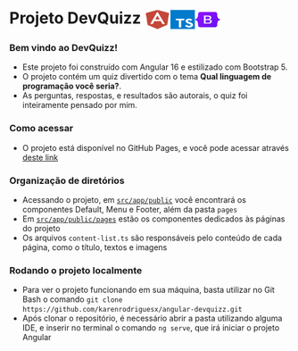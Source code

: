 # Projeto DevQuizz <img align="center" alt="Karen-angular" height="35" width="45" src="https://raw.githubusercontent.com/devicons/devicon/master/icons/angularjs/angularjs-plain.svg"><img align="center" alt="Karen-typescript" height="35" width="45" src="https://raw.githubusercontent.com/devicons/devicon/master/icons/typescript/typescript-plain.svg"><img align="center" alt="Karen-css" height="35" width="45" src="https://raw.githubusercontent.com/devicons/devicon/master/icons/bootstrap/bootstrap-original.svg">

### Bem vindo ao DevQuizz!

- Este projeto foi construído com Angular 16 e estilizado com Bootstrap 5.
- O projeto contém um quiz divertido com o tema **Qual linguagem de programação você seria?**.
- As perguntas, respostas, e resultados são autorais, o quiz foi inteiramente pensado por mim.

### Como acessar

- O projeto está disponível no GitHub Pages, e você pode acessar através [deste link](https://karenrodriguesx.github.io/angular-devquizz/)

### Organização de diretórios

- Acessando o projeto, em [`src/app/public`](https://github.com/karenrodriguesx/angular-devquizz/tree/main/src/app/public) você encontrará os componentes Default, Menu e Footer, além da pasta `pages`
- Em [`src/app/public/pages`](https://github.com/karenrodriguesx/angular-devquizz/tree/main/src/app/public/pages) estão os componentes dedicados às páginas do projeto
- Os arquivos `content-list.ts` são responsáveis pelo conteúdo de cada página, como o título, textos e imagens

### Rodando o projeto localmente

- Para ver o projeto funcionando em sua máquina, basta utilizar no Git Bash o comando `git clone https://github.com/karenrodriguesx/angular-devquizz.git`
- Após clonar o repositório, é necessário abrir a pasta utilizando alguma IDE, e inserir no terminal o comando `ng serve`, que irá iniciar o projeto Angular

